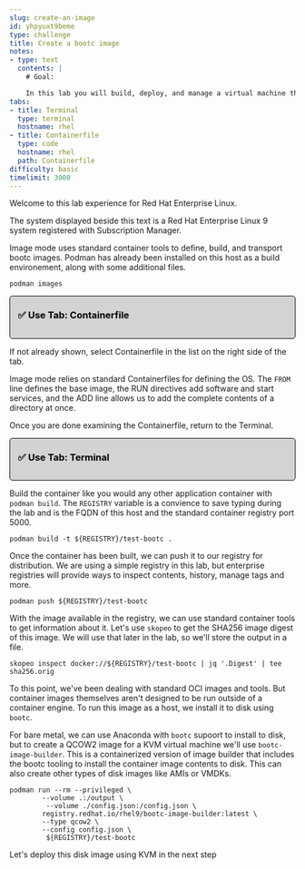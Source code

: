 ```yaml
---
slug: create-an-image
id: yhpyuxt9beme
type: challenge
title: Create a bootc image
notes:
- type: text
  contents: |
    # Goal:

    In this lab you will build, deploy, and manage a virtual machine that is running in image mode. You will create a new bootc image, push it to a registry, and convert it to a disk image for KVM.
tabs:
- title: Terminal
  type: terminal
  hostname: rhel
- title: Containerfile
  type: code
  hostname: rhel
  path: Containerfile
difficulty: basic
timelimit: 3000
---
```

Welcome to this lab experience for Red Hat Enterprise Linux.

The system displayed beside this text is a Red Hat Enterprise Linux 9
system registered with Subscription Manager.

Image mode uses standard container tools to define, build, and transport bootc images. Podman has already been installed on this host as a build environement, along with some additional files.

```bash,run
podman images
```

<div style="border: 1px solid black; border-radius: 5px; padding-left: 1em; padding-bottom: 1em; background-color: lightgray; color: black; border-radius: 5px;">
  <h3 style="color: black; border-radius: 5px;">✅ Use Tab: <strong>Containerfile</strong></h3>
</div>

If not already shown, select Containerfile in the list on the right side of the tab.

Image mode relies on standard Containerfiles for defining the OS. The `FROM` line defines the base image, the RUN directives add software and start services, and the ADD line allows us to add the complete contents of a directory at once.

Once you are done examining the Containerfile, return to the Terminal.

<div style="border: 1px solid black; border-radius: 5px; padding-left: 1em; padding-bottom: 1em; background-color: lightgray; color: black; border-radius: 5px;">
  <h3 style="color: black; border-radius: 5px;">✅ Use Tab: <strong>Terminal</strong></h3>
</div>

Build the container like you would any other application container with `podman build`. The `REGISTRY` variable is a convience to save typing during the lab and is the FQDN of this host and the standard container registry port 5000.

```bash,run
podman build -t ${REGISTRY}/test-bootc .
```
Once the container has been built, we can push it to our registry for distribution. We are using a simple registry in this lab, but enterprise registries will provide ways to inspect contents, history, manage tags and more.

```bash,run
podman push ${REGISTRY}/test-bootc
```

With the image available in the registry, we can use standard container tools to get information about it. Let's use `skopeo` to get the SHA256 image digest of this image. We will use that later in the lab, so we'll store the output in a file.
```bash,run
skopeo inspect docker://${REGISTRY}/test-bootc | jq '.Digest' | tee sha256.orig
```

To this point, we've been dealing with standard OCI images and tools. But container images themselves aren't designed to be run outside of a container engine. To run this image as a host, we install it to disk using `bootc`.

For bare metal, we can use Anaconda with `bootc` supoort to install to disk, but to create a QCOW2 image for a KVM virtual machine we'll use `bootc-image-builder`. This is a containerized version of image builder that includes the bootc tooling to install the container image contents to disk. This can also create other types of disk images like AMIs or VMDKs.

```bash,run
podman run --rm --privileged \
        --volume .:/output \
         --volume ./config.json:/config.json \
        registry.redhat.io/rhel9/bootc-image-builder:latest \
        --type qcow2 \
        --config config.json \
         ${REGISTRY}/test-bootc
```

Let's deploy this disk image using KVM in the next step